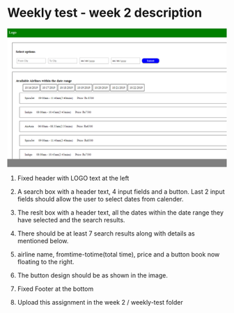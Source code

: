 # Weekly test - week 2 description

![enter image description here](vst_test1.png)

1. Fixed header with LOGO text at the left
2. A search box with a header text, 4 input fields and a button. Last 2 input fields should allow the user to select dates from calender.
3. The reslt box with a header text, all the dates within the date range they have selected and the search results.

4. There should be at least 7 search results along with details as mentioned below.

5. airline name, fromtime-totime(total time), price and a button book now floating to the right.

6. The button design should be as shown in the image. 

7. Fixed Footer at the bottom

8. Upload this assignment in the week 2 / weekly-test folder 
